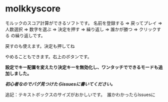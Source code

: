 # molkkyscore
モルックのスコア計算ができるソフトです。
名前を登録する => 戻ってプレイ => 人数選択 => 数字を選ぶ => 決定を押す => 繰り返し => 誰かが勝つ => クリックする
の繰り返しです。

戻すのも使えます。決定も押してね

やめることもできます。右上のボタンです。

**設定でキー配置を変えたり決定キーを無効化し、ワンタッチでできるモードも追加しました。**

_**初心者なのでバグ見つけたらissuesに書いてください。**_

追記：テキストボックスのサイズがおかしいです。　誰かわかったらIssuesに
